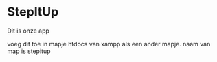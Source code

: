 # StepItUp
Dit is onze app

voeg dit toe in mapje htdocs van xampp als een ander mapje. naam van map is stepitup
